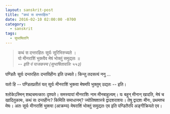 ```yaml
---
layout: sanskrit-post
title: "कथं स दन्तरहितः"
date: 2016-02-10 02:00:00 -0700
category:
  - sanskrit
tags:
  - सुभाषितानि
---
```


> कथं स दन्तरहितः सूर्यः सूरिभिरुच्यते ।  
> यो मीनराशिं भुक्त्वैव मेषं भोक्तुं समुद्यतः ॥  
> <cite>-- इति पं पाजकस्य (सुभाषितावलिः ५५३)</cite>

<!--more-->पण्डितैः सूर्यः दन्तरहितः दन्तविहीनः इति उच्यते। किन्तु तदसत्यं ननु ...
यतो हि -- पण्डितप्रतीतं यत् सूर्यः मीनराशिं भुक्त्वा मेषमपि भुक्तुम् उद्यतः -- इति।

श्लोकेऽस्मिन् शब्दचमत्कारः दृश्यते। समस्यायां मीनराशिः नाम मीनबाहुल्यम्।
यः बहून् मीनान् खादति, मेषं च खादितुकामः, कथं सः दन्तहीनः?
किमिति समाधानम्? ज्योतिषशास्त्रे द्वादशराशयः। तेषु द्वादशः मीनः, प्रथमश्च मेषः।
अतः सूर्यः मीनराशिं भुक्त्वा (आक्रम्य) मेषराशिं भोक्तुं समुद्यतः एव इति पण्डितैरपि
अङ्गीक्रियते एव।
